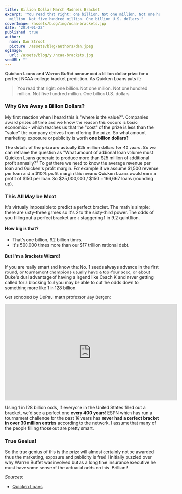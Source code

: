 ```yaml
---
title: Billion Dollar March Madness Bracket
excerpt: "You read that right: one billion. Not one million. Not one hundred
  million. Not five hundred million. One billion U.S. dollars."
coverImage: /assets/blog/img/ncaa-brackets.jpg
date: "2014-01-22"
published: true
author:
  name: Dan Stroot
  picture: /assets/blog/authors/dan.jpeg
ogImage:
  url: /assets/blog/y /ncaa-brackets.jpg
seoURL: ""
---
```


Quicken Loans and Warren Buffet announced a billion dollar prize for a perfect NCAA college bracket prediction. As Quicken Loans puts it:

>You read that right: one billion. Not one million. Not one hundred million. Not five hundred million. One billion U.S. dollars.

### Why Give Away a Billion Dollars?

My first reaction when I heard this is "where is the value?".  Companies award prizes all time and we know the reason this occurs is basic economics - which teaches us that the "cost" of the prize is less than the "value" the company derives from offering the prize.  So what amount marketing, exposure or publicity is worth **one billion dollars?**
<!--more-->
The details of the prize are actually $25 million dollars for 40 years. So we can reframe the question as "What amount of addional loan volume must Quicken Loans generate to produce more than $25 million of additional profit annually?"  To get there we need to know the average revenue per loan and Quicken's profit margin.  For example if we assume $1,500 revenue per loan and a $10% profit margin this means Quicken Loans would earn a profit of $150 per loan.  So $25,000,000 / $150 = 166,667 loans (rounding up).

### This All May be Moot

It's virtually impossible to predict a perfect bracket.  The math is simple: there are sixty-three games so it's 2 to the sixty-third power.  The odds of you filling out a perfect bracket are a staggering 1 in 9.2 quintillion.

#### How big is that?

* That's one billion, 9.2 billion times.
* It's 500,000 times more than our $17 trillion national debt.

#### But I'm a Brackets Wizard!

If you are really smart and know that No. 1 seeds always advance in the first round, or tournament champions usually have a top-four seed, or about Duke's dual advantage of having a legend like Coach K and never getting called for a blocking foul you may be able to cut the odds down to something more like 1 in 128 billion.

Get schooled by DePaul math professor Jay Bergen:

<!-- [![Odds of a perfect NCAA Basketball Bracket](https://img.youtube.com/vi/O6Smkv11Mj4/0.jpg)](https://www.youtube.com/watch?v=O6Smkv11Mj4) -->

<div class="video-container">
  <iframe width="560" height="315" src="https://www.youtube.com/embed/O6Smkv11Mj4" title="YouTube video player" frameborder="0" allow="accelerometer; autoplay; clipboard-write; encrypted-media; gyroscope; picture-in-picture" allowfullscreen></iframe>
</div>

Using 1 in 128 billion odds, if everyone in the United States filled out a bracket, we'd see a perfect one **every 400 years**!  ESPN which has run a tournament challenge for the past 16 years has **never had a perfect bracket in over 30 million entries** according to the network.  I assume that many of the people filling those out are pretty smart.

### True Genius!

So the true genius of this is the prize will almost certainly not be awarded thus the marketing, exposure and publicity is free!  I initially puzzled over why Warren Buffet was involved but as a long time insurance executive he must have some sense of the actuarial odds on this. Brilliant!


_Sources:_

* [Quicken Loans](http://www.quickenloans.com/blog/quicken-loans-billion-dollar-bracket-challenge)
